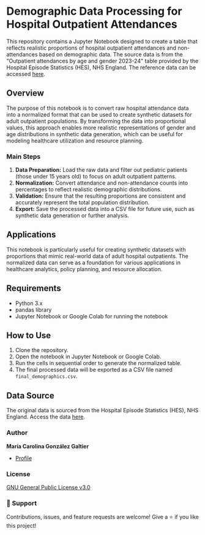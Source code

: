 # Demographic Data Processing for Hospital Outpatient Attendances

This repository contains a Jupyter Notebook designed to create a table that reflects realistic proportions of hospital outpatient attendances and non-attendances based on demographic data. The source data is from the "Outpatient attendances by age and gender 2023-24" table provided by the Hospital Episode Statistics (HES), NHS England. The reference data can be accessed [here](https://digital.nhs.uk/data-and-information/publications/statistical/hospital-outpatient-activity/2023-24).

## Overview

The purpose of this notebook is to convert raw hospital attendance data into a normalized format that can be used to create synthetic datasets for adult outpatient populations. By transforming the data into proportional values, this approach enables more realistic representations of gender and age distributions in synthetic data generation, which can be useful for modeling healthcare utilization and resource planning.

### Main Steps

1. **Data Preparation:** Load the raw data and filter out pediatric patients (those under 15 years old) to focus on adult outpatient patterns.
2. **Normalization:** Convert attendance and non-attendance counts into percentages to reflect realistic demographic distributions.
3. **Validation:** Ensure that the resulting proportions are consistent and accurately represent the total population distribution.
4. **Export:** Save the processed data into a CSV file for future use, such as synthetic data generation or further analysis.

## Applications

This notebook is particularly useful for creating synthetic datasets with proportions that mimic real-world data of adult hospital outpatients. The normalized data can serve as a foundation for various applications in healthcare analytics, policy planning, and resource allocation.

## Requirements

- Python 3.x
- pandas library
- Jupyter Notebook or Google Colab for running the notebook

## How to Use

1. Clone the repository.
2. Open the notebook in Jupyter Notebook or Google Colab.
3. Run the cells in sequential order to generate the normalized table.
4. The final processed data will be exported as a CSV file named `final_demographics.csv`.

## Data Source

The original data is sourced from the Hospital Episode Statistics (HES), NHS England. Access the data [here](https://digital.nhs.uk/data-and-information/publications/statistical/hospital-outpatient-activity/2023-24).

### Author

**María Carolina González Galtier**

- [Profile](https://github.com/carogaltier "María Carolina González Galtier")

### License
[GNU General Public License v3.0](https://choosealicense.com/licenses/gpl-3.0/)

### 🤝 Support

Contributions, issues, and feature requests are welcome!
Give a ⭐️ if you like this project!
